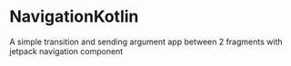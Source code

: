 # NavigationKotlin
A simple transition and sending argument app between 2 fragments with jetpack navigation component
